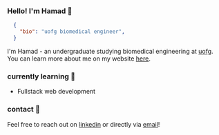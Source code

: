 ### Hello! I'm Hamad 👋


```json
  {
    "bio": "uofg biomedical engineer",
  }
```

I'm Hamad - an undergraduate studying biomedical engineering at [uofg](https://www.uoguelph.ca/).
You can learn more about me on my website [here](https:///).

### currently learning 🌱

- Fullstack web development

### contact 💬

Feel free to reach out on [linkedin](https:///) or directly via [email](mailto:hamad_ahmad64@outlook.com)!
